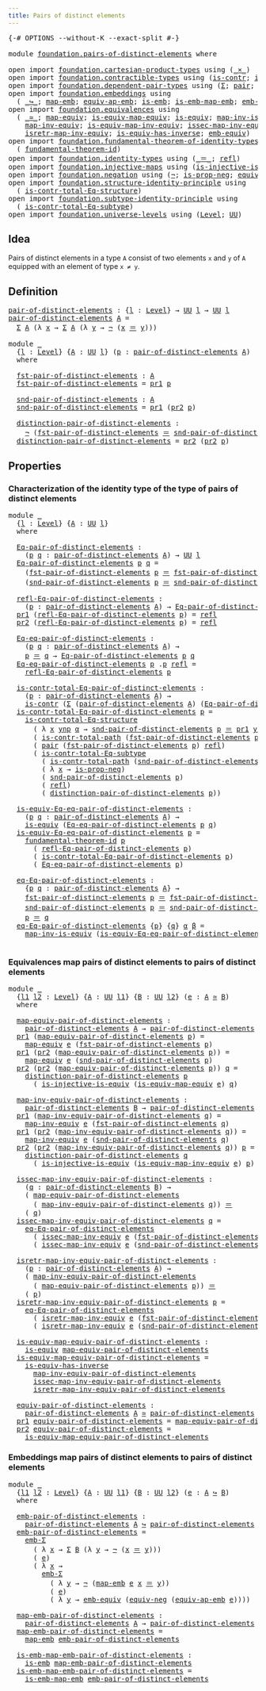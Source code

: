 ```yaml
---
title: Pairs of distinct elements
---
```


<pre class="Agda"><a id="52" class="Symbol">{-#</a> <a id="56" class="Keyword">OPTIONS</a> <a id="64" class="Pragma">--without-K</a> <a id="76" class="Pragma">--exact-split</a> <a id="90" class="Symbol">#-}</a>

<a id="95" class="Keyword">module</a> <a id="102" href="foundation.pairs-of-distinct-elements.html" class="Module">foundation.pairs-of-distinct-elements</a> <a id="140" class="Keyword">where</a>

<a id="147" class="Keyword">open</a> <a id="152" class="Keyword">import</a> <a id="159" href="foundation.cartesian-product-types.html" class="Module">foundation.cartesian-product-types</a> <a id="194" class="Keyword">using</a> <a id="200" class="Symbol">(</a><a id="201" href="foundation-core.cartesian-product-types.html#590" class="Function Operator">_×_</a><a id="204" class="Symbol">)</a>
<a id="206" class="Keyword">open</a> <a id="211" class="Keyword">import</a> <a id="218" href="foundation.contractible-types.html" class="Module">foundation.contractible-types</a> <a id="248" class="Keyword">using</a> <a id="254" class="Symbol">(</a><a id="255" href="foundation-core.contractible-types.html#1006" class="Function">is-contr</a><a id="263" class="Symbol">;</a> <a id="265" href="foundation-core.contractible-types.html#2046" class="Function">is-contr-total-path</a><a id="284" class="Symbol">)</a>
<a id="286" class="Keyword">open</a> <a id="291" class="Keyword">import</a> <a id="298" href="foundation.dependent-pair-types.html" class="Module">foundation.dependent-pair-types</a> <a id="330" class="Keyword">using</a> <a id="336" class="Symbol">(</a><a id="337" href="foundation-core.dependent-pair-types.html#515" class="Record">Σ</a><a id="338" class="Symbol">;</a> <a id="340" href="foundation-core.dependent-pair-types.html#588" class="InductiveConstructor">pair</a><a id="344" class="Symbol">;</a> <a id="346" href="foundation-core.dependent-pair-types.html#605" class="Field">pr1</a><a id="349" class="Symbol">;</a> <a id="351" href="foundation-core.dependent-pair-types.html#617" class="Field">pr2</a><a id="354" class="Symbol">)</a>
<a id="356" class="Keyword">open</a> <a id="361" class="Keyword">import</a> <a id="368" href="foundation.embeddings.html" class="Module">foundation.embeddings</a> <a id="390" class="Keyword">using</a>
  <a id="398" class="Symbol">(</a> <a id="400" href="foundation-core.embeddings.html#1074" class="Function Operator">_↪_</a><a id="403" class="Symbol">;</a> <a id="405" href="foundation-core.embeddings.html#1217" class="Function">map-emb</a><a id="412" class="Symbol">;</a> <a id="414" href="foundation-core.embeddings.html#1344" class="Function">equiv-ap-emb</a><a id="426" class="Symbol">;</a> <a id="428" href="foundation-core.embeddings.html#992" class="Function">is-emb</a><a id="434" class="Symbol">;</a> <a id="436" href="foundation-core.embeddings.html#1264" class="Function">is-emb-map-emb</a><a id="450" class="Symbol">;</a> <a id="452" href="foundation.embeddings.html#5290" class="Function">emb-Σ</a><a id="457" class="Symbol">)</a>
<a id="459" class="Keyword">open</a> <a id="464" class="Keyword">import</a> <a id="471" href="foundation.equivalences.html" class="Module">foundation.equivalences</a> <a id="495" class="Keyword">using</a>
  <a id="503" class="Symbol">(</a> <a id="505" href="foundation-core.equivalences.html#1621" class="Function Operator">_≃_</a><a id="508" class="Symbol">;</a> <a id="510" href="foundation-core.equivalences.html#1821" class="Function">map-equiv</a><a id="519" class="Symbol">;</a> <a id="521" href="foundation-core.equivalences.html#1876" class="Function">is-equiv-map-equiv</a><a id="539" class="Symbol">;</a> <a id="541" href="foundation-core.equivalences.html#1556" class="Function">is-equiv</a><a id="549" class="Symbol">;</a> <a id="551" href="foundation-core.equivalences.html#4187" class="Function">map-inv-is-equiv</a><a id="567" class="Symbol">;</a>
    <a id="573" href="foundation-core.equivalences.html#5036" class="Function">map-inv-equiv</a><a id="586" class="Symbol">;</a> <a id="588" href="foundation-core.equivalences.html#5594" class="Function">is-equiv-map-inv-equiv</a><a id="610" class="Symbol">;</a> <a id="612" href="foundation-core.equivalences.html#5119" class="Function">issec-map-inv-equiv</a><a id="631" class="Symbol">;</a>
    <a id="637" href="foundation-core.equivalences.html#5251" class="Function">isretr-map-inv-equiv</a><a id="657" class="Symbol">;</a> <a id="659" href="foundation-core.equivalences.html#3013" class="Function">is-equiv-has-inverse</a><a id="679" class="Symbol">;</a> <a id="681" href="foundation.equivalences.html#3344" class="Function">emb-equiv</a><a id="690" class="Symbol">)</a>
<a id="692" class="Keyword">open</a> <a id="697" class="Keyword">import</a> <a id="704" href="foundation.fundamental-theorem-of-identity-types.html" class="Module">foundation.fundamental-theorem-of-identity-types</a> <a id="753" class="Keyword">using</a>
  <a id="761" class="Symbol">(</a> <a id="763" href="foundation-core.fundamental-theorem-of-identity-types.html#1904" class="Function">fundamental-theorem-id</a><a id="785" class="Symbol">)</a>
<a id="787" class="Keyword">open</a> <a id="792" class="Keyword">import</a> <a id="799" href="foundation.identity-types.html" class="Module">foundation.identity-types</a> <a id="825" class="Keyword">using</a> <a id="831" class="Symbol">(</a><a id="832" href="foundation-core.identity-types.html#1865" class="Function Operator">_＝_</a><a id="835" class="Symbol">;</a> <a id="837" href="foundation-core.identity-types.html#1820" class="InductiveConstructor">refl</a><a id="841" class="Symbol">)</a>
<a id="843" class="Keyword">open</a> <a id="848" class="Keyword">import</a> <a id="855" href="foundation.injective-maps.html" class="Module">foundation.injective-maps</a> <a id="881" class="Keyword">using</a> <a id="887" class="Symbol">(</a><a id="888" href="foundation.injective-maps.html#2751" class="Function">is-injective-is-equiv</a><a id="909" class="Symbol">)</a>
<a id="911" class="Keyword">open</a> <a id="916" class="Keyword">import</a> <a id="923" href="foundation.negation.html" class="Module">foundation.negation</a> <a id="943" class="Keyword">using</a> <a id="949" class="Symbol">(</a><a id="950" href="foundation-core.negation.html#465" class="Function">¬</a><a id="951" class="Symbol">;</a> <a id="953" href="foundation.negation.html#955" class="Function">is-prop-neg</a><a id="964" class="Symbol">;</a> <a id="966" href="foundation.negation.html#1478" class="Function">equiv-neg</a><a id="975" class="Symbol">)</a>
<a id="977" class="Keyword">open</a> <a id="982" class="Keyword">import</a> <a id="989" href="foundation.structure-identity-principle.html" class="Module">foundation.structure-identity-principle</a> <a id="1029" class="Keyword">using</a>
  <a id="1037" class="Symbol">(</a> <a id="1039" href="foundation.structure-identity-principle.html#1355" class="Function">is-contr-total-Eq-structure</a><a id="1066" class="Symbol">)</a>
<a id="1068" class="Keyword">open</a> <a id="1073" class="Keyword">import</a> <a id="1080" href="foundation.subtype-identity-principle.html" class="Module">foundation.subtype-identity-principle</a> <a id="1118" class="Keyword">using</a>
  <a id="1126" class="Symbol">(</a> <a id="1128" href="foundation-core.subtype-identity-principle.html#1586" class="Function">is-contr-total-Eq-subtype</a><a id="1153" class="Symbol">)</a>
<a id="1155" class="Keyword">open</a> <a id="1160" class="Keyword">import</a> <a id="1167" href="foundation.universe-levels.html" class="Module">foundation.universe-levels</a> <a id="1194" class="Keyword">using</a> <a id="1200" class="Symbol">(</a><a id="1201" href="Agda.Primitive.html#597" class="Postulate">Level</a><a id="1206" class="Symbol">;</a> <a id="1208" href="foundation-core.universe-levels.html#235" class="Primitive">UU</a><a id="1210" class="Symbol">)</a>
</pre>
## Idea

Pairs of distinct elements in a type `A` consist of two elements `x` and `y` of `A` equipped with an element of type `x ≠ y`.

## Definition

<pre class="Agda"><a id="pair-of-distinct-elements"></a><a id="1376" href="foundation.pairs-of-distinct-elements.html#1376" class="Function">pair-of-distinct-elements</a> <a id="1402" class="Symbol">:</a> <a id="1404" class="Symbol">{</a><a id="1405" href="foundation.pairs-of-distinct-elements.html#1405" class="Bound">l</a> <a id="1407" class="Symbol">:</a> <a id="1409" href="Agda.Primitive.html#597" class="Postulate">Level</a><a id="1414" class="Symbol">}</a> <a id="1416" class="Symbol">→</a> <a id="1418" href="foundation-core.universe-levels.html#235" class="Primitive">UU</a> <a id="1421" href="foundation.pairs-of-distinct-elements.html#1405" class="Bound">l</a> <a id="1423" class="Symbol">→</a> <a id="1425" href="foundation-core.universe-levels.html#235" class="Primitive">UU</a> <a id="1428" href="foundation.pairs-of-distinct-elements.html#1405" class="Bound">l</a>
<a id="1430" href="foundation.pairs-of-distinct-elements.html#1376" class="Function">pair-of-distinct-elements</a> <a id="1456" href="foundation.pairs-of-distinct-elements.html#1456" class="Bound">A</a> <a id="1458" class="Symbol">=</a>
  <a id="1462" href="foundation-core.dependent-pair-types.html#515" class="Record">Σ</a> <a id="1464" href="foundation.pairs-of-distinct-elements.html#1456" class="Bound">A</a> <a id="1466" class="Symbol">(λ</a> <a id="1469" href="foundation.pairs-of-distinct-elements.html#1469" class="Bound">x</a> <a id="1471" class="Symbol">→</a> <a id="1473" href="foundation-core.dependent-pair-types.html#515" class="Record">Σ</a> <a id="1475" href="foundation.pairs-of-distinct-elements.html#1456" class="Bound">A</a> <a id="1477" class="Symbol">(λ</a> <a id="1480" href="foundation.pairs-of-distinct-elements.html#1480" class="Bound">y</a> <a id="1482" class="Symbol">→</a> <a id="1484" href="foundation-core.negation.html#465" class="Function">¬</a> <a id="1486" class="Symbol">(</a><a id="1487" href="foundation.pairs-of-distinct-elements.html#1469" class="Bound">x</a> <a id="1489" href="foundation-core.identity-types.html#1865" class="Function Operator">＝</a> <a id="1491" href="foundation.pairs-of-distinct-elements.html#1480" class="Bound">y</a><a id="1492" class="Symbol">)))</a>

<a id="1497" class="Keyword">module</a> <a id="1504" href="foundation.pairs-of-distinct-elements.html#1504" class="Module">_</a>
  <a id="1508" class="Symbol">{</a><a id="1509" href="foundation.pairs-of-distinct-elements.html#1509" class="Bound">l</a> <a id="1511" class="Symbol">:</a> <a id="1513" href="Agda.Primitive.html#597" class="Postulate">Level</a><a id="1518" class="Symbol">}</a> <a id="1520" class="Symbol">{</a><a id="1521" href="foundation.pairs-of-distinct-elements.html#1521" class="Bound">A</a> <a id="1523" class="Symbol">:</a> <a id="1525" href="foundation-core.universe-levels.html#235" class="Primitive">UU</a> <a id="1528" href="foundation.pairs-of-distinct-elements.html#1509" class="Bound">l</a><a id="1529" class="Symbol">}</a> <a id="1531" class="Symbol">(</a><a id="1532" href="foundation.pairs-of-distinct-elements.html#1532" class="Bound">p</a> <a id="1534" class="Symbol">:</a> <a id="1536" href="foundation.pairs-of-distinct-elements.html#1376" class="Function">pair-of-distinct-elements</a> <a id="1562" href="foundation.pairs-of-distinct-elements.html#1521" class="Bound">A</a><a id="1563" class="Symbol">)</a>
  <a id="1567" class="Keyword">where</a>
  
  <a id="1578" href="foundation.pairs-of-distinct-elements.html#1578" class="Function">fst-pair-of-distinct-elements</a> <a id="1608" class="Symbol">:</a> <a id="1610" href="foundation.pairs-of-distinct-elements.html#1521" class="Bound">A</a>
  <a id="1614" href="foundation.pairs-of-distinct-elements.html#1578" class="Function">fst-pair-of-distinct-elements</a> <a id="1644" class="Symbol">=</a> <a id="1646" href="foundation-core.dependent-pair-types.html#605" class="Field">pr1</a> <a id="1650" href="foundation.pairs-of-distinct-elements.html#1532" class="Bound">p</a>

  <a id="1655" href="foundation.pairs-of-distinct-elements.html#1655" class="Function">snd-pair-of-distinct-elements</a> <a id="1685" class="Symbol">:</a> <a id="1687" href="foundation.pairs-of-distinct-elements.html#1521" class="Bound">A</a>
  <a id="1691" href="foundation.pairs-of-distinct-elements.html#1655" class="Function">snd-pair-of-distinct-elements</a> <a id="1721" class="Symbol">=</a> <a id="1723" href="foundation-core.dependent-pair-types.html#605" class="Field">pr1</a> <a id="1727" class="Symbol">(</a><a id="1728" href="foundation-core.dependent-pair-types.html#617" class="Field">pr2</a> <a id="1732" href="foundation.pairs-of-distinct-elements.html#1532" class="Bound">p</a><a id="1733" class="Symbol">)</a>

  <a id="1738" href="foundation.pairs-of-distinct-elements.html#1738" class="Function">distinction-pair-of-distinct-elements</a> <a id="1776" class="Symbol">:</a>
    <a id="1782" href="foundation-core.negation.html#465" class="Function">¬</a> <a id="1784" class="Symbol">(</a><a id="1785" href="foundation.pairs-of-distinct-elements.html#1578" class="Function">fst-pair-of-distinct-elements</a> <a id="1815" href="foundation-core.identity-types.html#1865" class="Function Operator">＝</a> <a id="1817" href="foundation.pairs-of-distinct-elements.html#1655" class="Function">snd-pair-of-distinct-elements</a><a id="1846" class="Symbol">)</a>
  <a id="1850" href="foundation.pairs-of-distinct-elements.html#1738" class="Function">distinction-pair-of-distinct-elements</a> <a id="1888" class="Symbol">=</a> <a id="1890" href="foundation-core.dependent-pair-types.html#617" class="Field">pr2</a> <a id="1894" class="Symbol">(</a><a id="1895" href="foundation-core.dependent-pair-types.html#617" class="Field">pr2</a> <a id="1899" href="foundation.pairs-of-distinct-elements.html#1532" class="Bound">p</a><a id="1900" class="Symbol">)</a>
</pre>
## Properties

### Characterization of the identity type of the type of pairs of distinct elements

<pre class="Agda"><a id="2015" class="Keyword">module</a> <a id="2022" href="foundation.pairs-of-distinct-elements.html#2022" class="Module">_</a>
  <a id="2026" class="Symbol">{</a><a id="2027" href="foundation.pairs-of-distinct-elements.html#2027" class="Bound">l</a> <a id="2029" class="Symbol">:</a> <a id="2031" href="Agda.Primitive.html#597" class="Postulate">Level</a><a id="2036" class="Symbol">}</a> <a id="2038" class="Symbol">{</a><a id="2039" href="foundation.pairs-of-distinct-elements.html#2039" class="Bound">A</a> <a id="2041" class="Symbol">:</a> <a id="2043" href="foundation-core.universe-levels.html#235" class="Primitive">UU</a> <a id="2046" href="foundation.pairs-of-distinct-elements.html#2027" class="Bound">l</a><a id="2047" class="Symbol">}</a>
  <a id="2051" class="Keyword">where</a>
  
  <a id="2062" href="foundation.pairs-of-distinct-elements.html#2062" class="Function">Eq-pair-of-distinct-elements</a> <a id="2091" class="Symbol">:</a>
    <a id="2097" class="Symbol">(</a><a id="2098" href="foundation.pairs-of-distinct-elements.html#2098" class="Bound">p</a> <a id="2100" href="foundation.pairs-of-distinct-elements.html#2100" class="Bound">q</a> <a id="2102" class="Symbol">:</a> <a id="2104" href="foundation.pairs-of-distinct-elements.html#1376" class="Function">pair-of-distinct-elements</a> <a id="2130" href="foundation.pairs-of-distinct-elements.html#2039" class="Bound">A</a><a id="2131" class="Symbol">)</a> <a id="2133" class="Symbol">→</a> <a id="2135" href="foundation-core.universe-levels.html#235" class="Primitive">UU</a> <a id="2138" href="foundation.pairs-of-distinct-elements.html#2027" class="Bound">l</a>
  <a id="2142" href="foundation.pairs-of-distinct-elements.html#2062" class="Function">Eq-pair-of-distinct-elements</a> <a id="2171" href="foundation.pairs-of-distinct-elements.html#2171" class="Bound">p</a> <a id="2173" href="foundation.pairs-of-distinct-elements.html#2173" class="Bound">q</a> <a id="2175" class="Symbol">=</a>
    <a id="2181" class="Symbol">(</a><a id="2182" href="foundation.pairs-of-distinct-elements.html#1578" class="Function">fst-pair-of-distinct-elements</a> <a id="2212" href="foundation.pairs-of-distinct-elements.html#2171" class="Bound">p</a> <a id="2214" href="foundation-core.identity-types.html#1865" class="Function Operator">＝</a> <a id="2216" href="foundation.pairs-of-distinct-elements.html#1578" class="Function">fst-pair-of-distinct-elements</a> <a id="2246" href="foundation.pairs-of-distinct-elements.html#2173" class="Bound">q</a><a id="2247" class="Symbol">)</a> <a id="2249" href="foundation-core.cartesian-product-types.html#590" class="Function Operator">×</a>
    <a id="2255" class="Symbol">(</a><a id="2256" href="foundation.pairs-of-distinct-elements.html#1655" class="Function">snd-pair-of-distinct-elements</a> <a id="2286" href="foundation.pairs-of-distinct-elements.html#2171" class="Bound">p</a> <a id="2288" href="foundation-core.identity-types.html#1865" class="Function Operator">＝</a> <a id="2290" href="foundation.pairs-of-distinct-elements.html#1655" class="Function">snd-pair-of-distinct-elements</a> <a id="2320" href="foundation.pairs-of-distinct-elements.html#2173" class="Bound">q</a><a id="2321" class="Symbol">)</a>

  <a id="2326" href="foundation.pairs-of-distinct-elements.html#2326" class="Function">refl-Eq-pair-of-distinct-elements</a> <a id="2360" class="Symbol">:</a>
    <a id="2366" class="Symbol">(</a><a id="2367" href="foundation.pairs-of-distinct-elements.html#2367" class="Bound">p</a> <a id="2369" class="Symbol">:</a> <a id="2371" href="foundation.pairs-of-distinct-elements.html#1376" class="Function">pair-of-distinct-elements</a> <a id="2397" href="foundation.pairs-of-distinct-elements.html#2039" class="Bound">A</a><a id="2398" class="Symbol">)</a> <a id="2400" class="Symbol">→</a> <a id="2402" href="foundation.pairs-of-distinct-elements.html#2062" class="Function">Eq-pair-of-distinct-elements</a> <a id="2431" href="foundation.pairs-of-distinct-elements.html#2367" class="Bound">p</a> <a id="2433" href="foundation.pairs-of-distinct-elements.html#2367" class="Bound">p</a>
  <a id="2437" href="foundation-core.dependent-pair-types.html#605" class="Field">pr1</a> <a id="2441" class="Symbol">(</a><a id="2442" href="foundation.pairs-of-distinct-elements.html#2326" class="Function">refl-Eq-pair-of-distinct-elements</a> <a id="2476" href="foundation.pairs-of-distinct-elements.html#2476" class="Bound">p</a><a id="2477" class="Symbol">)</a> <a id="2479" class="Symbol">=</a> <a id="2481" href="foundation-core.identity-types.html#1820" class="InductiveConstructor">refl</a>
  <a id="2488" href="foundation-core.dependent-pair-types.html#617" class="Field">pr2</a> <a id="2492" class="Symbol">(</a><a id="2493" href="foundation.pairs-of-distinct-elements.html#2326" class="Function">refl-Eq-pair-of-distinct-elements</a> <a id="2527" href="foundation.pairs-of-distinct-elements.html#2527" class="Bound">p</a><a id="2528" class="Symbol">)</a> <a id="2530" class="Symbol">=</a> <a id="2532" href="foundation-core.identity-types.html#1820" class="InductiveConstructor">refl</a>

  <a id="2540" href="foundation.pairs-of-distinct-elements.html#2540" class="Function">Eq-eq-pair-of-distinct-elements</a> <a id="2572" class="Symbol">:</a>
    <a id="2578" class="Symbol">(</a><a id="2579" href="foundation.pairs-of-distinct-elements.html#2579" class="Bound">p</a> <a id="2581" href="foundation.pairs-of-distinct-elements.html#2581" class="Bound">q</a> <a id="2583" class="Symbol">:</a> <a id="2585" href="foundation.pairs-of-distinct-elements.html#1376" class="Function">pair-of-distinct-elements</a> <a id="2611" href="foundation.pairs-of-distinct-elements.html#2039" class="Bound">A</a><a id="2612" class="Symbol">)</a> <a id="2614" class="Symbol">→</a>
    <a id="2620" href="foundation.pairs-of-distinct-elements.html#2579" class="Bound">p</a> <a id="2622" href="foundation-core.identity-types.html#1865" class="Function Operator">＝</a> <a id="2624" href="foundation.pairs-of-distinct-elements.html#2581" class="Bound">q</a> <a id="2626" class="Symbol">→</a> <a id="2628" href="foundation.pairs-of-distinct-elements.html#2062" class="Function">Eq-pair-of-distinct-elements</a> <a id="2657" href="foundation.pairs-of-distinct-elements.html#2579" class="Bound">p</a> <a id="2659" href="foundation.pairs-of-distinct-elements.html#2581" class="Bound">q</a>
  <a id="2663" href="foundation.pairs-of-distinct-elements.html#2540" class="Function">Eq-eq-pair-of-distinct-elements</a> <a id="2695" href="foundation.pairs-of-distinct-elements.html#2695" class="Bound">p</a> <a id="2697" class="DottedPattern Symbol">.</a><a id="2698" href="foundation.pairs-of-distinct-elements.html#2695" class="DottedPattern Bound">p</a> <a id="2700" href="foundation-core.identity-types.html#1820" class="InductiveConstructor">refl</a> <a id="2705" class="Symbol">=</a>
    <a id="2711" href="foundation.pairs-of-distinct-elements.html#2326" class="Function">refl-Eq-pair-of-distinct-elements</a> <a id="2745" href="foundation.pairs-of-distinct-elements.html#2695" class="Bound">p</a>

  <a id="2750" href="foundation.pairs-of-distinct-elements.html#2750" class="Function">is-contr-total-Eq-pair-of-distinct-elements</a> <a id="2794" class="Symbol">:</a>
    <a id="2800" class="Symbol">(</a><a id="2801" href="foundation.pairs-of-distinct-elements.html#2801" class="Bound">p</a> <a id="2803" class="Symbol">:</a> <a id="2805" href="foundation.pairs-of-distinct-elements.html#1376" class="Function">pair-of-distinct-elements</a> <a id="2831" href="foundation.pairs-of-distinct-elements.html#2039" class="Bound">A</a><a id="2832" class="Symbol">)</a> <a id="2834" class="Symbol">→</a>
    <a id="2840" href="foundation-core.contractible-types.html#1006" class="Function">is-contr</a> <a id="2849" class="Symbol">(</a><a id="2850" href="foundation-core.dependent-pair-types.html#515" class="Record">Σ</a> <a id="2852" class="Symbol">(</a><a id="2853" href="foundation.pairs-of-distinct-elements.html#1376" class="Function">pair-of-distinct-elements</a> <a id="2879" href="foundation.pairs-of-distinct-elements.html#2039" class="Bound">A</a><a id="2880" class="Symbol">)</a> <a id="2882" class="Symbol">(</a><a id="2883" href="foundation.pairs-of-distinct-elements.html#2062" class="Function">Eq-pair-of-distinct-elements</a> <a id="2912" href="foundation.pairs-of-distinct-elements.html#2801" class="Bound">p</a><a id="2913" class="Symbol">))</a>
  <a id="2918" href="foundation.pairs-of-distinct-elements.html#2750" class="Function">is-contr-total-Eq-pair-of-distinct-elements</a> <a id="2962" href="foundation.pairs-of-distinct-elements.html#2962" class="Bound">p</a> <a id="2964" class="Symbol">=</a>
    <a id="2970" href="foundation.structure-identity-principle.html#1355" class="Function">is-contr-total-Eq-structure</a>
      <a id="3004" class="Symbol">(</a> <a id="3006" class="Symbol">λ</a> <a id="3008" href="foundation.pairs-of-distinct-elements.html#3008" class="Bound">x</a> <a id="3010" href="foundation.pairs-of-distinct-elements.html#3010" class="Bound">ynp</a> <a id="3014" href="foundation.pairs-of-distinct-elements.html#3014" class="Bound">α</a> <a id="3016" class="Symbol">→</a> <a id="3018" href="foundation.pairs-of-distinct-elements.html#1655" class="Function">snd-pair-of-distinct-elements</a> <a id="3048" href="foundation.pairs-of-distinct-elements.html#2962" class="Bound">p</a> <a id="3050" href="foundation-core.identity-types.html#1865" class="Function Operator">＝</a> <a id="3052" href="foundation-core.dependent-pair-types.html#605" class="Field">pr1</a> <a id="3056" href="foundation.pairs-of-distinct-elements.html#3010" class="Bound">ynp</a><a id="3059" class="Symbol">)</a>
      <a id="3067" class="Symbol">(</a> <a id="3069" href="foundation-core.contractible-types.html#2046" class="Function">is-contr-total-path</a> <a id="3089" class="Symbol">(</a><a id="3090" href="foundation.pairs-of-distinct-elements.html#1578" class="Function">fst-pair-of-distinct-elements</a> <a id="3120" href="foundation.pairs-of-distinct-elements.html#2962" class="Bound">p</a><a id="3121" class="Symbol">))</a>
      <a id="3130" class="Symbol">(</a> <a id="3132" href="foundation-core.dependent-pair-types.html#588" class="InductiveConstructor">pair</a> <a id="3137" class="Symbol">(</a><a id="3138" href="foundation.pairs-of-distinct-elements.html#1578" class="Function">fst-pair-of-distinct-elements</a> <a id="3168" href="foundation.pairs-of-distinct-elements.html#2962" class="Bound">p</a><a id="3169" class="Symbol">)</a> <a id="3171" href="foundation-core.identity-types.html#1820" class="InductiveConstructor">refl</a><a id="3175" class="Symbol">)</a>
      <a id="3183" class="Symbol">(</a> <a id="3185" href="foundation-core.subtype-identity-principle.html#1586" class="Function">is-contr-total-Eq-subtype</a>
        <a id="3219" class="Symbol">(</a> <a id="3221" href="foundation-core.contractible-types.html#2046" class="Function">is-contr-total-path</a> <a id="3241" class="Symbol">(</a><a id="3242" href="foundation.pairs-of-distinct-elements.html#1655" class="Function">snd-pair-of-distinct-elements</a> <a id="3272" href="foundation.pairs-of-distinct-elements.html#2962" class="Bound">p</a><a id="3273" class="Symbol">))</a>
        <a id="3284" class="Symbol">(</a> <a id="3286" class="Symbol">λ</a> <a id="3288" href="foundation.pairs-of-distinct-elements.html#3288" class="Bound">x</a> <a id="3290" class="Symbol">→</a> <a id="3292" href="foundation.negation.html#955" class="Function">is-prop-neg</a><a id="3303" class="Symbol">)</a>
        <a id="3313" class="Symbol">(</a> <a id="3315" href="foundation.pairs-of-distinct-elements.html#1655" class="Function">snd-pair-of-distinct-elements</a> <a id="3345" href="foundation.pairs-of-distinct-elements.html#2962" class="Bound">p</a><a id="3346" class="Symbol">)</a>
        <a id="3356" class="Symbol">(</a> <a id="3358" href="foundation-core.identity-types.html#1820" class="InductiveConstructor">refl</a><a id="3362" class="Symbol">)</a>
        <a id="3372" class="Symbol">(</a> <a id="3374" href="foundation.pairs-of-distinct-elements.html#1738" class="Function">distinction-pair-of-distinct-elements</a> <a id="3412" href="foundation.pairs-of-distinct-elements.html#2962" class="Bound">p</a><a id="3413" class="Symbol">))</a>

  <a id="3419" href="foundation.pairs-of-distinct-elements.html#3419" class="Function">is-equiv-Eq-eq-pair-of-distinct-elements</a> <a id="3460" class="Symbol">:</a>
    <a id="3466" class="Symbol">(</a><a id="3467" href="foundation.pairs-of-distinct-elements.html#3467" class="Bound">p</a> <a id="3469" href="foundation.pairs-of-distinct-elements.html#3469" class="Bound">q</a> <a id="3471" class="Symbol">:</a> <a id="3473" href="foundation.pairs-of-distinct-elements.html#1376" class="Function">pair-of-distinct-elements</a> <a id="3499" href="foundation.pairs-of-distinct-elements.html#2039" class="Bound">A</a><a id="3500" class="Symbol">)</a> <a id="3502" class="Symbol">→</a>
    <a id="3508" href="foundation-core.equivalences.html#1556" class="Function">is-equiv</a> <a id="3517" class="Symbol">(</a><a id="3518" href="foundation.pairs-of-distinct-elements.html#2540" class="Function">Eq-eq-pair-of-distinct-elements</a> <a id="3550" href="foundation.pairs-of-distinct-elements.html#3467" class="Bound">p</a> <a id="3552" href="foundation.pairs-of-distinct-elements.html#3469" class="Bound">q</a><a id="3553" class="Symbol">)</a>
  <a id="3557" href="foundation.pairs-of-distinct-elements.html#3419" class="Function">is-equiv-Eq-eq-pair-of-distinct-elements</a> <a id="3598" href="foundation.pairs-of-distinct-elements.html#3598" class="Bound">p</a> <a id="3600" class="Symbol">=</a>
    <a id="3606" href="foundation-core.fundamental-theorem-of-identity-types.html#1904" class="Function">fundamental-theorem-id</a> <a id="3629" href="foundation.pairs-of-distinct-elements.html#3598" class="Bound">p</a>
      <a id="3637" class="Symbol">(</a> <a id="3639" href="foundation.pairs-of-distinct-elements.html#2326" class="Function">refl-Eq-pair-of-distinct-elements</a> <a id="3673" href="foundation.pairs-of-distinct-elements.html#3598" class="Bound">p</a><a id="3674" class="Symbol">)</a>
      <a id="3682" class="Symbol">(</a> <a id="3684" href="foundation.pairs-of-distinct-elements.html#2750" class="Function">is-contr-total-Eq-pair-of-distinct-elements</a> <a id="3728" href="foundation.pairs-of-distinct-elements.html#3598" class="Bound">p</a><a id="3729" class="Symbol">)</a>
      <a id="3737" class="Symbol">(</a> <a id="3739" href="foundation.pairs-of-distinct-elements.html#2540" class="Function">Eq-eq-pair-of-distinct-elements</a> <a id="3771" href="foundation.pairs-of-distinct-elements.html#3598" class="Bound">p</a><a id="3772" class="Symbol">)</a>

  <a id="3777" href="foundation.pairs-of-distinct-elements.html#3777" class="Function">eq-Eq-pair-of-distinct-elements</a> <a id="3809" class="Symbol">:</a>
    <a id="3815" class="Symbol">{</a><a id="3816" href="foundation.pairs-of-distinct-elements.html#3816" class="Bound">p</a> <a id="3818" href="foundation.pairs-of-distinct-elements.html#3818" class="Bound">q</a> <a id="3820" class="Symbol">:</a> <a id="3822" href="foundation.pairs-of-distinct-elements.html#1376" class="Function">pair-of-distinct-elements</a> <a id="3848" href="foundation.pairs-of-distinct-elements.html#2039" class="Bound">A</a><a id="3849" class="Symbol">}</a> <a id="3851" class="Symbol">→</a>
    <a id="3857" href="foundation.pairs-of-distinct-elements.html#1578" class="Function">fst-pair-of-distinct-elements</a> <a id="3887" href="foundation.pairs-of-distinct-elements.html#3816" class="Bound">p</a> <a id="3889" href="foundation-core.identity-types.html#1865" class="Function Operator">＝</a> <a id="3891" href="foundation.pairs-of-distinct-elements.html#1578" class="Function">fst-pair-of-distinct-elements</a> <a id="3921" href="foundation.pairs-of-distinct-elements.html#3818" class="Bound">q</a> <a id="3923" class="Symbol">→</a>
    <a id="3929" href="foundation.pairs-of-distinct-elements.html#1655" class="Function">snd-pair-of-distinct-elements</a> <a id="3959" href="foundation.pairs-of-distinct-elements.html#3816" class="Bound">p</a> <a id="3961" href="foundation-core.identity-types.html#1865" class="Function Operator">＝</a> <a id="3963" href="foundation.pairs-of-distinct-elements.html#1655" class="Function">snd-pair-of-distinct-elements</a> <a id="3993" href="foundation.pairs-of-distinct-elements.html#3818" class="Bound">q</a> <a id="3995" class="Symbol">→</a>
    <a id="4001" href="foundation.pairs-of-distinct-elements.html#3816" class="Bound">p</a> <a id="4003" href="foundation-core.identity-types.html#1865" class="Function Operator">＝</a> <a id="4005" href="foundation.pairs-of-distinct-elements.html#3818" class="Bound">q</a>
  <a id="4009" href="foundation.pairs-of-distinct-elements.html#3777" class="Function">eq-Eq-pair-of-distinct-elements</a> <a id="4041" class="Symbol">{</a><a id="4042" href="foundation.pairs-of-distinct-elements.html#4042" class="Bound">p</a><a id="4043" class="Symbol">}</a> <a id="4045" class="Symbol">{</a><a id="4046" href="foundation.pairs-of-distinct-elements.html#4046" class="Bound">q</a><a id="4047" class="Symbol">}</a> <a id="4049" href="foundation.pairs-of-distinct-elements.html#4049" class="Bound">α</a> <a id="4051" href="foundation.pairs-of-distinct-elements.html#4051" class="Bound">β</a> <a id="4053" class="Symbol">=</a>
    <a id="4059" href="foundation-core.equivalences.html#4187" class="Function">map-inv-is-equiv</a> <a id="4076" class="Symbol">(</a><a id="4077" href="foundation.pairs-of-distinct-elements.html#3419" class="Function">is-equiv-Eq-eq-pair-of-distinct-elements</a> <a id="4118" href="foundation.pairs-of-distinct-elements.html#4042" class="Bound">p</a> <a id="4120" href="foundation.pairs-of-distinct-elements.html#4046" class="Bound">q</a><a id="4121" class="Symbol">)</a> <a id="4123" class="Symbol">(</a><a id="4124" href="foundation-core.dependent-pair-types.html#588" class="InductiveConstructor">pair</a> <a id="4129" href="foundation.pairs-of-distinct-elements.html#4049" class="Bound">α</a> <a id="4131" href="foundation.pairs-of-distinct-elements.html#4051" class="Bound">β</a><a id="4132" class="Symbol">)</a>
  
</pre>
### Equivalences map pairs of distinct elements to pairs of distinct elements

<pre class="Agda"><a id="4229" class="Keyword">module</a> <a id="4236" href="foundation.pairs-of-distinct-elements.html#4236" class="Module">_</a>
  <a id="4240" class="Symbol">{</a><a id="4241" href="foundation.pairs-of-distinct-elements.html#4241" class="Bound">l1</a> <a id="4244" href="foundation.pairs-of-distinct-elements.html#4244" class="Bound">l2</a> <a id="4247" class="Symbol">:</a> <a id="4249" href="Agda.Primitive.html#597" class="Postulate">Level</a><a id="4254" class="Symbol">}</a> <a id="4256" class="Symbol">{</a><a id="4257" href="foundation.pairs-of-distinct-elements.html#4257" class="Bound">A</a> <a id="4259" class="Symbol">:</a> <a id="4261" href="foundation-core.universe-levels.html#235" class="Primitive">UU</a> <a id="4264" href="foundation.pairs-of-distinct-elements.html#4241" class="Bound">l1</a><a id="4266" class="Symbol">}</a> <a id="4268" class="Symbol">{</a><a id="4269" href="foundation.pairs-of-distinct-elements.html#4269" class="Bound">B</a> <a id="4271" class="Symbol">:</a> <a id="4273" href="foundation-core.universe-levels.html#235" class="Primitive">UU</a> <a id="4276" href="foundation.pairs-of-distinct-elements.html#4244" class="Bound">l2</a><a id="4278" class="Symbol">}</a> <a id="4280" class="Symbol">(</a><a id="4281" href="foundation.pairs-of-distinct-elements.html#4281" class="Bound">e</a> <a id="4283" class="Symbol">:</a> <a id="4285" href="foundation.pairs-of-distinct-elements.html#4257" class="Bound">A</a> <a id="4287" href="foundation-core.equivalences.html#1621" class="Function Operator">≃</a> <a id="4289" href="foundation.pairs-of-distinct-elements.html#4269" class="Bound">B</a><a id="4290" class="Symbol">)</a>
  <a id="4294" class="Keyword">where</a>

  <a id="4303" href="foundation.pairs-of-distinct-elements.html#4303" class="Function">map-equiv-pair-of-distinct-elements</a> <a id="4339" class="Symbol">:</a>
    <a id="4345" href="foundation.pairs-of-distinct-elements.html#1376" class="Function">pair-of-distinct-elements</a> <a id="4371" href="foundation.pairs-of-distinct-elements.html#4257" class="Bound">A</a> <a id="4373" class="Symbol">→</a> <a id="4375" href="foundation.pairs-of-distinct-elements.html#1376" class="Function">pair-of-distinct-elements</a> <a id="4401" href="foundation.pairs-of-distinct-elements.html#4269" class="Bound">B</a>
  <a id="4405" href="foundation-core.dependent-pair-types.html#605" class="Field">pr1</a> <a id="4409" class="Symbol">(</a><a id="4410" href="foundation.pairs-of-distinct-elements.html#4303" class="Function">map-equiv-pair-of-distinct-elements</a> <a id="4446" href="foundation.pairs-of-distinct-elements.html#4446" class="Bound">p</a><a id="4447" class="Symbol">)</a> <a id="4449" class="Symbol">=</a>
    <a id="4455" href="foundation-core.equivalences.html#1821" class="Function">map-equiv</a> <a id="4465" href="foundation.pairs-of-distinct-elements.html#4281" class="Bound">e</a> <a id="4467" class="Symbol">(</a><a id="4468" href="foundation.pairs-of-distinct-elements.html#1578" class="Function">fst-pair-of-distinct-elements</a> <a id="4498" href="foundation.pairs-of-distinct-elements.html#4446" class="Bound">p</a><a id="4499" class="Symbol">)</a>
  <a id="4503" href="foundation-core.dependent-pair-types.html#605" class="Field">pr1</a> <a id="4507" class="Symbol">(</a><a id="4508" href="foundation-core.dependent-pair-types.html#617" class="Field">pr2</a> <a id="4512" class="Symbol">(</a><a id="4513" href="foundation.pairs-of-distinct-elements.html#4303" class="Function">map-equiv-pair-of-distinct-elements</a> <a id="4549" href="foundation.pairs-of-distinct-elements.html#4549" class="Bound">p</a><a id="4550" class="Symbol">))</a> <a id="4553" class="Symbol">=</a>
    <a id="4559" href="foundation-core.equivalences.html#1821" class="Function">map-equiv</a> <a id="4569" href="foundation.pairs-of-distinct-elements.html#4281" class="Bound">e</a> <a id="4571" class="Symbol">(</a><a id="4572" href="foundation.pairs-of-distinct-elements.html#1655" class="Function">snd-pair-of-distinct-elements</a> <a id="4602" href="foundation.pairs-of-distinct-elements.html#4549" class="Bound">p</a><a id="4603" class="Symbol">)</a>
  <a id="4607" href="foundation-core.dependent-pair-types.html#617" class="Field">pr2</a> <a id="4611" class="Symbol">(</a><a id="4612" href="foundation-core.dependent-pair-types.html#617" class="Field">pr2</a> <a id="4616" class="Symbol">(</a><a id="4617" href="foundation.pairs-of-distinct-elements.html#4303" class="Function">map-equiv-pair-of-distinct-elements</a> <a id="4653" href="foundation.pairs-of-distinct-elements.html#4653" class="Bound">p</a><a id="4654" class="Symbol">))</a> <a id="4657" href="foundation.pairs-of-distinct-elements.html#4657" class="Bound">q</a> <a id="4659" class="Symbol">=</a>
    <a id="4665" href="foundation.pairs-of-distinct-elements.html#1738" class="Function">distinction-pair-of-distinct-elements</a> <a id="4703" href="foundation.pairs-of-distinct-elements.html#4653" class="Bound">p</a>
      <a id="4711" class="Symbol">(</a> <a id="4713" href="foundation.injective-maps.html#2751" class="Function">is-injective-is-equiv</a> <a id="4735" class="Symbol">(</a><a id="4736" href="foundation-core.equivalences.html#1876" class="Function">is-equiv-map-equiv</a> <a id="4755" href="foundation.pairs-of-distinct-elements.html#4281" class="Bound">e</a><a id="4756" class="Symbol">)</a> <a id="4758" href="foundation.pairs-of-distinct-elements.html#4657" class="Bound">q</a><a id="4759" class="Symbol">)</a>

  <a id="4764" href="foundation.pairs-of-distinct-elements.html#4764" class="Function">map-inv-equiv-pair-of-distinct-elements</a> <a id="4804" class="Symbol">:</a>
    <a id="4810" href="foundation.pairs-of-distinct-elements.html#1376" class="Function">pair-of-distinct-elements</a> <a id="4836" href="foundation.pairs-of-distinct-elements.html#4269" class="Bound">B</a> <a id="4838" class="Symbol">→</a> <a id="4840" href="foundation.pairs-of-distinct-elements.html#1376" class="Function">pair-of-distinct-elements</a> <a id="4866" href="foundation.pairs-of-distinct-elements.html#4257" class="Bound">A</a>
  <a id="4870" href="foundation-core.dependent-pair-types.html#605" class="Field">pr1</a> <a id="4874" class="Symbol">(</a><a id="4875" href="foundation.pairs-of-distinct-elements.html#4764" class="Function">map-inv-equiv-pair-of-distinct-elements</a> <a id="4915" href="foundation.pairs-of-distinct-elements.html#4915" class="Bound">q</a><a id="4916" class="Symbol">)</a> <a id="4918" class="Symbol">=</a>
    <a id="4924" href="foundation-core.equivalences.html#5036" class="Function">map-inv-equiv</a> <a id="4938" href="foundation.pairs-of-distinct-elements.html#4281" class="Bound">e</a> <a id="4940" class="Symbol">(</a><a id="4941" href="foundation.pairs-of-distinct-elements.html#1578" class="Function">fst-pair-of-distinct-elements</a> <a id="4971" href="foundation.pairs-of-distinct-elements.html#4915" class="Bound">q</a><a id="4972" class="Symbol">)</a>
  <a id="4976" href="foundation-core.dependent-pair-types.html#605" class="Field">pr1</a> <a id="4980" class="Symbol">(</a><a id="4981" href="foundation-core.dependent-pair-types.html#617" class="Field">pr2</a> <a id="4985" class="Symbol">(</a><a id="4986" href="foundation.pairs-of-distinct-elements.html#4764" class="Function">map-inv-equiv-pair-of-distinct-elements</a> <a id="5026" href="foundation.pairs-of-distinct-elements.html#5026" class="Bound">q</a><a id="5027" class="Symbol">))</a> <a id="5030" class="Symbol">=</a>
    <a id="5036" href="foundation-core.equivalences.html#5036" class="Function">map-inv-equiv</a> <a id="5050" href="foundation.pairs-of-distinct-elements.html#4281" class="Bound">e</a> <a id="5052" class="Symbol">(</a><a id="5053" href="foundation.pairs-of-distinct-elements.html#1655" class="Function">snd-pair-of-distinct-elements</a> <a id="5083" href="foundation.pairs-of-distinct-elements.html#5026" class="Bound">q</a><a id="5084" class="Symbol">)</a>
  <a id="5088" href="foundation-core.dependent-pair-types.html#617" class="Field">pr2</a> <a id="5092" class="Symbol">(</a><a id="5093" href="foundation-core.dependent-pair-types.html#617" class="Field">pr2</a> <a id="5097" class="Symbol">(</a><a id="5098" href="foundation.pairs-of-distinct-elements.html#4764" class="Function">map-inv-equiv-pair-of-distinct-elements</a> <a id="5138" href="foundation.pairs-of-distinct-elements.html#5138" class="Bound">q</a><a id="5139" class="Symbol">))</a> <a id="5142" href="foundation.pairs-of-distinct-elements.html#5142" class="Bound">p</a> <a id="5144" class="Symbol">=</a>
    <a id="5150" href="foundation.pairs-of-distinct-elements.html#1738" class="Function">distinction-pair-of-distinct-elements</a> <a id="5188" href="foundation.pairs-of-distinct-elements.html#5138" class="Bound">q</a>
      <a id="5196" class="Symbol">(</a> <a id="5198" href="foundation.injective-maps.html#2751" class="Function">is-injective-is-equiv</a> <a id="5220" class="Symbol">(</a><a id="5221" href="foundation-core.equivalences.html#5594" class="Function">is-equiv-map-inv-equiv</a> <a id="5244" href="foundation.pairs-of-distinct-elements.html#4281" class="Bound">e</a><a id="5245" class="Symbol">)</a> <a id="5247" href="foundation.pairs-of-distinct-elements.html#5142" class="Bound">p</a><a id="5248" class="Symbol">)</a>

  <a id="5253" href="foundation.pairs-of-distinct-elements.html#5253" class="Function">issec-map-inv-equiv-pair-of-distinct-elements</a> <a id="5299" class="Symbol">:</a>
    <a id="5305" class="Symbol">(</a><a id="5306" href="foundation.pairs-of-distinct-elements.html#5306" class="Bound">q</a> <a id="5308" class="Symbol">:</a> <a id="5310" href="foundation.pairs-of-distinct-elements.html#1376" class="Function">pair-of-distinct-elements</a> <a id="5336" href="foundation.pairs-of-distinct-elements.html#4269" class="Bound">B</a><a id="5337" class="Symbol">)</a> <a id="5339" class="Symbol">→</a>
    <a id="5345" class="Symbol">(</a> <a id="5347" href="foundation.pairs-of-distinct-elements.html#4303" class="Function">map-equiv-pair-of-distinct-elements</a>
      <a id="5389" class="Symbol">(</a> <a id="5391" href="foundation.pairs-of-distinct-elements.html#4764" class="Function">map-inv-equiv-pair-of-distinct-elements</a> <a id="5431" href="foundation.pairs-of-distinct-elements.html#5306" class="Bound">q</a><a id="5432" class="Symbol">))</a> <a id="5435" href="foundation-core.identity-types.html#1865" class="Function Operator">＝</a>
    <a id="5441" class="Symbol">(</a> <a id="5443" href="foundation.pairs-of-distinct-elements.html#5306" class="Bound">q</a><a id="5444" class="Symbol">)</a>
  <a id="5448" href="foundation.pairs-of-distinct-elements.html#5253" class="Function">issec-map-inv-equiv-pair-of-distinct-elements</a> <a id="5494" href="foundation.pairs-of-distinct-elements.html#5494" class="Bound">q</a> <a id="5496" class="Symbol">=</a>
    <a id="5502" href="foundation.pairs-of-distinct-elements.html#3777" class="Function">eq-Eq-pair-of-distinct-elements</a>
      <a id="5540" class="Symbol">(</a> <a id="5542" href="foundation-core.equivalences.html#5119" class="Function">issec-map-inv-equiv</a> <a id="5562" href="foundation.pairs-of-distinct-elements.html#4281" class="Bound">e</a> <a id="5564" class="Symbol">(</a><a id="5565" href="foundation.pairs-of-distinct-elements.html#1578" class="Function">fst-pair-of-distinct-elements</a> <a id="5595" href="foundation.pairs-of-distinct-elements.html#5494" class="Bound">q</a><a id="5596" class="Symbol">))</a>
      <a id="5605" class="Symbol">(</a> <a id="5607" href="foundation-core.equivalences.html#5119" class="Function">issec-map-inv-equiv</a> <a id="5627" href="foundation.pairs-of-distinct-elements.html#4281" class="Bound">e</a> <a id="5629" class="Symbol">(</a><a id="5630" href="foundation.pairs-of-distinct-elements.html#1655" class="Function">snd-pair-of-distinct-elements</a> <a id="5660" href="foundation.pairs-of-distinct-elements.html#5494" class="Bound">q</a><a id="5661" class="Symbol">))</a>

  <a id="5667" href="foundation.pairs-of-distinct-elements.html#5667" class="Function">isretr-map-inv-equiv-pair-of-distinct-elements</a> <a id="5714" class="Symbol">:</a>
    <a id="5720" class="Symbol">(</a><a id="5721" href="foundation.pairs-of-distinct-elements.html#5721" class="Bound">p</a> <a id="5723" class="Symbol">:</a> <a id="5725" href="foundation.pairs-of-distinct-elements.html#1376" class="Function">pair-of-distinct-elements</a> <a id="5751" href="foundation.pairs-of-distinct-elements.html#4257" class="Bound">A</a><a id="5752" class="Symbol">)</a> <a id="5754" class="Symbol">→</a>
    <a id="5760" class="Symbol">(</a> <a id="5762" href="foundation.pairs-of-distinct-elements.html#4764" class="Function">map-inv-equiv-pair-of-distinct-elements</a>
      <a id="5808" class="Symbol">(</a> <a id="5810" href="foundation.pairs-of-distinct-elements.html#4303" class="Function">map-equiv-pair-of-distinct-elements</a> <a id="5846" href="foundation.pairs-of-distinct-elements.html#5721" class="Bound">p</a><a id="5847" class="Symbol">))</a> <a id="5850" href="foundation-core.identity-types.html#1865" class="Function Operator">＝</a>
    <a id="5856" class="Symbol">(</a> <a id="5858" href="foundation.pairs-of-distinct-elements.html#5721" class="Bound">p</a><a id="5859" class="Symbol">)</a>
  <a id="5863" href="foundation.pairs-of-distinct-elements.html#5667" class="Function">isretr-map-inv-equiv-pair-of-distinct-elements</a> <a id="5910" href="foundation.pairs-of-distinct-elements.html#5910" class="Bound">p</a> <a id="5912" class="Symbol">=</a>
    <a id="5918" href="foundation.pairs-of-distinct-elements.html#3777" class="Function">eq-Eq-pair-of-distinct-elements</a>
      <a id="5956" class="Symbol">(</a> <a id="5958" href="foundation-core.equivalences.html#5251" class="Function">isretr-map-inv-equiv</a> <a id="5979" href="foundation.pairs-of-distinct-elements.html#4281" class="Bound">e</a> <a id="5981" class="Symbol">(</a><a id="5982" href="foundation.pairs-of-distinct-elements.html#1578" class="Function">fst-pair-of-distinct-elements</a> <a id="6012" href="foundation.pairs-of-distinct-elements.html#5910" class="Bound">p</a><a id="6013" class="Symbol">))</a>
      <a id="6022" class="Symbol">(</a> <a id="6024" href="foundation-core.equivalences.html#5251" class="Function">isretr-map-inv-equiv</a> <a id="6045" href="foundation.pairs-of-distinct-elements.html#4281" class="Bound">e</a> <a id="6047" class="Symbol">(</a><a id="6048" href="foundation.pairs-of-distinct-elements.html#1655" class="Function">snd-pair-of-distinct-elements</a> <a id="6078" href="foundation.pairs-of-distinct-elements.html#5910" class="Bound">p</a><a id="6079" class="Symbol">))</a>

  <a id="6085" href="foundation.pairs-of-distinct-elements.html#6085" class="Function">is-equiv-map-equiv-pair-of-distinct-elements</a> <a id="6130" class="Symbol">:</a>
    <a id="6136" href="foundation-core.equivalences.html#1556" class="Function">is-equiv</a> <a id="6145" href="foundation.pairs-of-distinct-elements.html#4303" class="Function">map-equiv-pair-of-distinct-elements</a>
  <a id="6183" href="foundation.pairs-of-distinct-elements.html#6085" class="Function">is-equiv-map-equiv-pair-of-distinct-elements</a> <a id="6228" class="Symbol">=</a>
    <a id="6234" href="foundation-core.equivalences.html#3013" class="Function">is-equiv-has-inverse</a>
      <a id="6261" href="foundation.pairs-of-distinct-elements.html#4764" class="Function">map-inv-equiv-pair-of-distinct-elements</a>
      <a id="6307" href="foundation.pairs-of-distinct-elements.html#5253" class="Function">issec-map-inv-equiv-pair-of-distinct-elements</a>
      <a id="6359" href="foundation.pairs-of-distinct-elements.html#5667" class="Function">isretr-map-inv-equiv-pair-of-distinct-elements</a>

  <a id="6409" href="foundation.pairs-of-distinct-elements.html#6409" class="Function">equiv-pair-of-distinct-elements</a> <a id="6441" class="Symbol">:</a>
    <a id="6447" href="foundation.pairs-of-distinct-elements.html#1376" class="Function">pair-of-distinct-elements</a> <a id="6473" href="foundation.pairs-of-distinct-elements.html#4257" class="Bound">A</a> <a id="6475" href="foundation-core.equivalences.html#1621" class="Function Operator">≃</a> <a id="6477" href="foundation.pairs-of-distinct-elements.html#1376" class="Function">pair-of-distinct-elements</a> <a id="6503" href="foundation.pairs-of-distinct-elements.html#4269" class="Bound">B</a>
  <a id="6507" href="foundation-core.dependent-pair-types.html#605" class="Field">pr1</a> <a id="6511" href="foundation.pairs-of-distinct-elements.html#6409" class="Function">equiv-pair-of-distinct-elements</a> <a id="6543" class="Symbol">=</a> <a id="6545" href="foundation.pairs-of-distinct-elements.html#4303" class="Function">map-equiv-pair-of-distinct-elements</a>
  <a id="6583" href="foundation-core.dependent-pair-types.html#617" class="Field">pr2</a> <a id="6587" href="foundation.pairs-of-distinct-elements.html#6409" class="Function">equiv-pair-of-distinct-elements</a> <a id="6619" class="Symbol">=</a>
    <a id="6625" href="foundation.pairs-of-distinct-elements.html#6085" class="Function">is-equiv-map-equiv-pair-of-distinct-elements</a>
</pre>
### Embeddings map pairs of distinct elements to pairs of distinct elements

<pre class="Agda"><a id="6760" class="Keyword">module</a> <a id="6767" href="foundation.pairs-of-distinct-elements.html#6767" class="Module">_</a>
  <a id="6771" class="Symbol">{</a><a id="6772" href="foundation.pairs-of-distinct-elements.html#6772" class="Bound">l1</a> <a id="6775" href="foundation.pairs-of-distinct-elements.html#6775" class="Bound">l2</a> <a id="6778" class="Symbol">:</a> <a id="6780" href="Agda.Primitive.html#597" class="Postulate">Level</a><a id="6785" class="Symbol">}</a> <a id="6787" class="Symbol">{</a><a id="6788" href="foundation.pairs-of-distinct-elements.html#6788" class="Bound">A</a> <a id="6790" class="Symbol">:</a> <a id="6792" href="foundation-core.universe-levels.html#235" class="Primitive">UU</a> <a id="6795" href="foundation.pairs-of-distinct-elements.html#6772" class="Bound">l1</a><a id="6797" class="Symbol">}</a> <a id="6799" class="Symbol">{</a><a id="6800" href="foundation.pairs-of-distinct-elements.html#6800" class="Bound">B</a> <a id="6802" class="Symbol">:</a> <a id="6804" href="foundation-core.universe-levels.html#235" class="Primitive">UU</a> <a id="6807" href="foundation.pairs-of-distinct-elements.html#6775" class="Bound">l2</a><a id="6809" class="Symbol">}</a> <a id="6811" class="Symbol">(</a><a id="6812" href="foundation.pairs-of-distinct-elements.html#6812" class="Bound">e</a> <a id="6814" class="Symbol">:</a> <a id="6816" href="foundation.pairs-of-distinct-elements.html#6788" class="Bound">A</a> <a id="6818" href="foundation-core.embeddings.html#1074" class="Function Operator">↪</a> <a id="6820" href="foundation.pairs-of-distinct-elements.html#6800" class="Bound">B</a><a id="6821" class="Symbol">)</a>
  <a id="6825" class="Keyword">where</a>

  <a id="6834" href="foundation.pairs-of-distinct-elements.html#6834" class="Function">emb-pair-of-distinct-elements</a> <a id="6864" class="Symbol">:</a>
    <a id="6870" href="foundation.pairs-of-distinct-elements.html#1376" class="Function">pair-of-distinct-elements</a> <a id="6896" href="foundation.pairs-of-distinct-elements.html#6788" class="Bound">A</a> <a id="6898" href="foundation-core.embeddings.html#1074" class="Function Operator">↪</a> <a id="6900" href="foundation.pairs-of-distinct-elements.html#1376" class="Function">pair-of-distinct-elements</a> <a id="6926" href="foundation.pairs-of-distinct-elements.html#6800" class="Bound">B</a>
  <a id="6930" href="foundation.pairs-of-distinct-elements.html#6834" class="Function">emb-pair-of-distinct-elements</a> <a id="6960" class="Symbol">=</a>
    <a id="6966" href="foundation.embeddings.html#5290" class="Function">emb-Σ</a>
      <a id="6978" class="Symbol">(</a> <a id="6980" class="Symbol">λ</a> <a id="6982" href="foundation.pairs-of-distinct-elements.html#6982" class="Bound">x</a> <a id="6984" class="Symbol">→</a> <a id="6986" href="foundation-core.dependent-pair-types.html#515" class="Record">Σ</a> <a id="6988" href="foundation.pairs-of-distinct-elements.html#6800" class="Bound">B</a> <a id="6990" class="Symbol">(λ</a> <a id="6993" href="foundation.pairs-of-distinct-elements.html#6993" class="Bound">y</a> <a id="6995" class="Symbol">→</a> <a id="6997" href="foundation-core.negation.html#465" class="Function">¬</a> <a id="6999" class="Symbol">(</a><a id="7000" href="foundation.pairs-of-distinct-elements.html#6982" class="Bound">x</a> <a id="7002" href="foundation-core.identity-types.html#1865" class="Function Operator">＝</a> <a id="7004" href="foundation.pairs-of-distinct-elements.html#6993" class="Bound">y</a><a id="7005" class="Symbol">)))</a>
      <a id="7015" class="Symbol">(</a> <a id="7017" href="foundation.pairs-of-distinct-elements.html#6812" class="Bound">e</a><a id="7018" class="Symbol">)</a>
      <a id="7026" class="Symbol">(</a> <a id="7028" class="Symbol">λ</a> <a id="7030" href="foundation.pairs-of-distinct-elements.html#7030" class="Bound">x</a> <a id="7032" class="Symbol">→</a>
        <a id="7042" href="foundation.embeddings.html#5290" class="Function">emb-Σ</a>
          <a id="7058" class="Symbol">(</a> <a id="7060" class="Symbol">λ</a> <a id="7062" href="foundation.pairs-of-distinct-elements.html#7062" class="Bound">y</a> <a id="7064" class="Symbol">→</a> <a id="7066" href="foundation-core.negation.html#465" class="Function">¬</a> <a id="7068" class="Symbol">(</a><a id="7069" href="foundation-core.embeddings.html#1217" class="Function">map-emb</a> <a id="7077" href="foundation.pairs-of-distinct-elements.html#6812" class="Bound">e</a> <a id="7079" href="foundation.pairs-of-distinct-elements.html#7030" class="Bound">x</a> <a id="7081" href="foundation-core.identity-types.html#1865" class="Function Operator">＝</a> <a id="7083" href="foundation.pairs-of-distinct-elements.html#7062" class="Bound">y</a><a id="7084" class="Symbol">))</a>
          <a id="7097" class="Symbol">(</a> <a id="7099" href="foundation.pairs-of-distinct-elements.html#6812" class="Bound">e</a><a id="7100" class="Symbol">)</a>
          <a id="7112" class="Symbol">(</a> <a id="7114" class="Symbol">λ</a> <a id="7116" href="foundation.pairs-of-distinct-elements.html#7116" class="Bound">y</a> <a id="7118" class="Symbol">→</a> <a id="7120" href="foundation.equivalences.html#3344" class="Function">emb-equiv</a> <a id="7130" class="Symbol">(</a><a id="7131" href="foundation.negation.html#1478" class="Function">equiv-neg</a> <a id="7141" class="Symbol">(</a><a id="7142" href="foundation-core.embeddings.html#1344" class="Function">equiv-ap-emb</a> <a id="7155" href="foundation.pairs-of-distinct-elements.html#6812" class="Bound">e</a><a id="7156" class="Symbol">))))</a>

  <a id="7164" href="foundation.pairs-of-distinct-elements.html#7164" class="Function">map-emb-pair-of-distinct-elements</a> <a id="7198" class="Symbol">:</a>
    <a id="7204" href="foundation.pairs-of-distinct-elements.html#1376" class="Function">pair-of-distinct-elements</a> <a id="7230" href="foundation.pairs-of-distinct-elements.html#6788" class="Bound">A</a> <a id="7232" class="Symbol">→</a> <a id="7234" href="foundation.pairs-of-distinct-elements.html#1376" class="Function">pair-of-distinct-elements</a> <a id="7260" href="foundation.pairs-of-distinct-elements.html#6800" class="Bound">B</a>
  <a id="7264" href="foundation.pairs-of-distinct-elements.html#7164" class="Function">map-emb-pair-of-distinct-elements</a> <a id="7298" class="Symbol">=</a>
    <a id="7304" href="foundation-core.embeddings.html#1217" class="Function">map-emb</a> <a id="7312" href="foundation.pairs-of-distinct-elements.html#6834" class="Function">emb-pair-of-distinct-elements</a>

  <a id="7345" href="foundation.pairs-of-distinct-elements.html#7345" class="Function">is-emb-map-emb-pair-of-distinct-elements</a> <a id="7386" class="Symbol">:</a>
    <a id="7392" href="foundation-core.embeddings.html#992" class="Function">is-emb</a> <a id="7399" href="foundation.pairs-of-distinct-elements.html#7164" class="Function">map-emb-pair-of-distinct-elements</a>
  <a id="7435" href="foundation.pairs-of-distinct-elements.html#7345" class="Function">is-emb-map-emb-pair-of-distinct-elements</a> <a id="7476" class="Symbol">=</a>
    <a id="7482" href="foundation-core.embeddings.html#1264" class="Function">is-emb-map-emb</a> <a id="7497" href="foundation.pairs-of-distinct-elements.html#6834" class="Function">emb-pair-of-distinct-elements</a>
</pre>